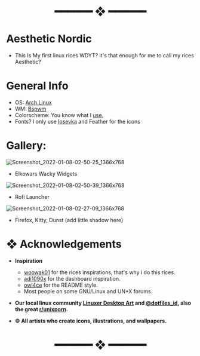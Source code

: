 <h1 align="center"> ━━━━━━  ❖  ━━━━━━ </h1>

# Aesthetic Nordic

- This Is My first linux rices WDYT? it's that enough for me to call my rices Aesthetic?

# General Info

- OS: [Arch Linux](https://archlinux.org/)
- WM: [Bspwm](https://github.com/baskerville/bspwm)
- Colorscheme: You know what I [use.](https://github.com/arcticicestudio/nord)
- Fonts? I only use [Iosevka](https://typeof.net/Iosevka/) and Feather for the icons

# Gallery: 

![Screenshot_2022-01-08-02-50-25_1366x768](https://user-images.githubusercontent.com/93292023/148636807-ce28161d-e9cd-476d-8269-e07aecb91a8f.png)

- Elkowars Wacky Widgets

![Screenshot_2022-01-08-02-50-39_1366x768](https://user-images.githubusercontent.com/93292023/148636892-70c4d02c-c097-4d4f-9e69-7344712e096b.png)

- Rofi Launcher 

![Screenshot_2022-01-08-02-27-09_1366x768](https://user-images.githubusercontent.com/93292023/148636834-abf0b16d-d609-4ae6-aaf2-cf7dec052c6b.png)

- Firefox, Kitty, Dunst (add little shadow here)

# ❖ Acknowledgements

   - **Inspiration**
      - [woowak01](https://github.com/ChocolateBread799) for the rices inspirations, that's why i do this rices.
      - [adi1090x](https://github.com/adi1090x) for the dashboard inspiration.
      - [owl4ce](https://github.com/owl4ce) for the README style.
      - Most people on some GNU/Linux and UN*X forums.

   - **Our local linux community [Linuxer Desktop Art](https://facebook.com/groups/linuxart) and [@dotfiles_id](https://t.me/dotfiles_id), also the great              [r/unixporn](https://www.reddit.com/r/unixporn).**
   - **© All artists who create icons, illustrations, and wallpapers.**

<h1 align="center"> ━━━━━━  ❖  ━━━━━━ </h1>

